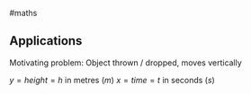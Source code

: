 #maths 

Applications
---

Motivating problem: Object thrown / dropped, moves vertically

$y = height = h \text{ in metres }(m)$
$x = time = t \text{ in seconds }(s)$

